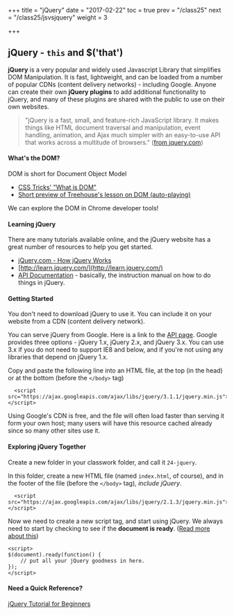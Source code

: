 +++
title = "jQuery"
date = "2017-02-22"
toc = true
prev = "/class25"
next = "/class25/jsvsjquery"
weight = 3

+++

## jQuery - `this` and $('that')

**jQuery** is a very popular and widely used Javascript Library that simplifies DOM Manipulation.  It is fast, lightweight, and can be loaded from a number of popular CDNs (content delivery networks) - including Google. Anyone can create their own **jQuery plugins** to add additional functionality to jQuery, and many of these plugins are shared with the public to use on their own websites.

> "jQuery is a fast, small, and feature-rich JavaScript library. It makes things like HTML document traversal and manipulation, event handling, animation, and Ajax much simpler with an easy-to-use API that works across a multitude of browsers." ([from jquery.com](https://jquery.com/))

#### What's the DOM?

DOM is short for Document Object Model

- [CSS Tricks' "What is DOM"](http://css-tricks.com/dom/)
- [Short preview of Treehouse's lesson on DOM (auto-playing)](https://teamtreehouse.com/library/jquery-basics/introduction-to-jquery/what-is-the-dom)

We can explore the DOM in Chrome developer tools!


#### Learning jQuery

There are many tutorials available online, and the jQuery website has a great number of resources to help you get started.

- [jQuery.com - How jQuery Works](http://learn.jquery.com/about-jquery/how-jquery-works/)
- [http://learn.jquery.com/](http://learn.jquery.com/)
- [API Documentation](http://api.jquery.com/) - basically, the instruction manual on how to do things in jQuery.


#### Getting Started

You don't need to download jQuery to use it.  You can include it on your website from a CDN (content delivery network).

You can serve jQuery from Google.  Here is a link to the [API page](https://developers.google.com/speed/libraries/#jquery).  Google provides three options - jQuery 1.x, jQuery 2.x, and jQuery 3.x.  You can use 3.x if you do not need to support IE8 and below, and if you're not using any libraries that depend on jQuery 1.x.

Copy and paste the following line into an HTML file, at the top (in the head) or at the bottom (before the `</body>` tag)

```
  <script src="https://ajax.googleapis.com/ajax/libs/jquery/3.1.1/jquery.min.js"></script>
```

Using Google's CDN is free, and the file will often load faster than serving it form your own host; many users will have this resource cached already since so many other sites use it.

#### Exploring jQuery Together

Create a new folder in your classwork folder, and call it `24-jquery`.

In this folder, create a new HTML file (named `index.html`, of course), and in the footer of the file (before the `</body>` tag), *include jQuery*.


```
  <script src="https://ajax.googleapis.com/ajax/libs/jquery/2.1.3/jquery.min.js"></script>
```

Now we need to create a new script tag, and start using jQuery.  We always need to start by checking to see if the **document is ready**.  ([Read more about this](http://www.learningjquery.com/2006/09/introducing-document-ready))

```
<script>
$(document).ready(function() {
    // put all your jQuery goodness in here.
});
</script>
```


#### Need a Quick Reference?

[jQuery Tutorial for Beginners](http://www.impressivewebs.com/jquery-tutorial-for-beginners/)